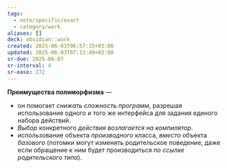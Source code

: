 ```yaml
---
tags:
  - note/specific/exact
  - category/work
aliases: []
deck: obsidian::work
created: 2025-06-03T06:57:15+03:00
updated: 2025-06-03T07:13:49+03:00
sr-due: 2025-06-07
sr-interval: 4
sr-ease: 272
---
```


**Преимущества полиморфизма**
—
- он помогает *снижать сложность программ*, разрешая использование одного и того же интерфейса для задания единого набора действий.
- *Выбор* конкретного *действия* *возлагается на компилятор*.
- использование объекта *производного* класса, *вместо* объекта *базового* (потомки могут изменять родительское поведение, даже если обращение к ним будет производиться *по ссылке родительского типа*).
